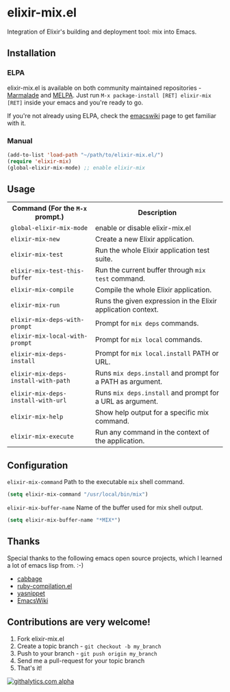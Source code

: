 # elixir-mix.el

Integration of Elixir's building and deployment tool: mix into Emacs.

## Installation

### ELPA

elixir-mix.el is available on both community maintained repositories -
[Marmalade](http://marmalade-repo.org/) and
[MELPA](http://melpa.milkbox.net/). Just run `M-x package-install
[RET] elixir-mix [RET]`
inside your emacs and you're ready to go.

If you're not already using ELPA, check the [emacswiki](http://www.emacswiki.org/emacs/ELPA) page to get
familiar with it.

### Manual

```lisp
(add-to-list 'load-path "~/path/to/elixir-mix.el/")
(require 'elixir-mix)
(global-elixir-mix-mode) ;; enable elixir-mix
```

## Usage

<table>
    <tr>
        <th>Command (For the <code>M-x</code> prompt.)</th>
        <th>Description</th>
    </tr>
    <tr>
        <td><code>global-elixir-mix-mode</code></td>
        <td>enable or disable elixir-mix.el</td>
    </tr>
    <tr>
        <td><code>elixir-mix-new</code></td>
        <td>Create a new Elixir application.</td>
    </tr>
     <tr>
        <td><code>elixir-mix-test</code></td>
        <td>Run the whole Elixir application test suite.</td>
    </tr>
    <tr>
        <td><code>elixir-mix-test-this-buffer</code></td>
        <td>Run the current buffer through <code>mix test</code> command.</td>
    </tr>
    <tr>
        <td><code>elixir-mix-compile</code></td>
        <td>Compile the whole Elixir application.</td>
    </tr>
    <tr>
        <td><code>elixir-mix-run</code></td>
        <td>Runs the given expression in the Elixir application context.</td>
    </tr>
    <tr>
        <td><code>elixir-mix-deps-with-prompt</code></td>
        <td>Prompt for <code>mix deps</code> commands.</td>
    </tr>
    <tr>
        <td><code>elixir-mix-local-with-prompt</code></td>
        <td>Prompt for <code>mix local</code> commands.</td>
    </tr>
    <tr>
        <td><code>elixir-mix-deps-install</code></td>
        <td>Prompt for <code>mix local.install</code> PATH or URL.</td>
    </tr>
    <tr>
        <td><code>elixir-mix-deps-install-with-path</code></td>
        <td>Runs <code>mix deps.install</code> and prompt for a PATH as argument.</td>
    </tr>
    <tr>
        <td><code>elixir-mix-deps-install-with-url</code></td>
        <td>Runs <code>mix deps.install</code> and prompt for a URL as argument.</td>
    </tr>
    <tr>
        <td><code>elixir-mix-help</code></td>
        <td>Show help output for a specific mix command.</td>
    </tr>
    <tr>
        <td><code>elixir-mix-execute</code></td>
        <td>Run any command in the context of the application.</td>
    </tr>
</table>

## Configuration

`elixir-mix-command` Path to the executable `mix` shell command.

```lisp
(setq elixir-mix-command "/usr/local/bin/mix")
```

`elixir-mix-buffer-name` Name of the buffer used for mix shell output.

```lisp
(setq elixir-mix-buffer-name "*MIX*")
```

## Thanks

Special thanks to the following emacs open source projects, which I
learned a lot of emacs lisp from. :-)

* [cabbage](https://github.com/senny/cabbage)
* [ruby-compilation.el](http://www.emacswiki.org/emacs/ruby-compilation.el)
* [yasnippet](https://github.com/capitaomorte/yasnippet)
* [EmacsWiki](http://www.emacswiki.org/emacs/)

## Contributions are very welcome!

1. Fork elixir-mix.el
2. Create a topic branch - `git checkout -b my_branch`
4. Push to your branch - `git push origin my_branch`
5. Send me a pull-request for your topic branch
6. That's it!

[![githalytics.com alpha](https://cruel-carlota.pagodabox.com/b5d8e53f0a7f0bf174bab801201a53f7 "githalytics.com")](http://githalytics.com/tonini/elixir-mix.el)

